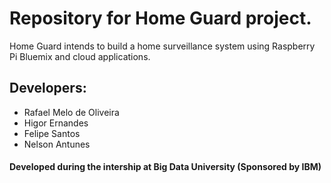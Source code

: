 # Repository for Home Guard project.
 Home Guard intends to build a home surveillance system using Raspberry Pi
 Bluemix and cloud applications.

## Developers:
* Rafael Melo de Oliveira
* Higor Ernandes
* Felipe Santos
* Nelson Antunes

#### Developed during the intership at Big Data University (Sponsored by IBM)
